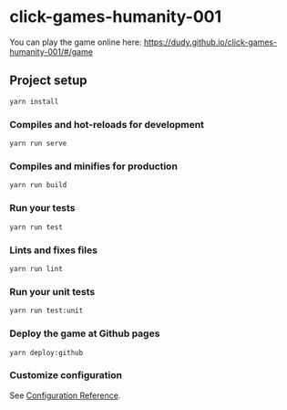 # click-games-humanity-001

You can play the game online here: https://dudy.github.io/click-games-humanity-001/#/game

## Project setup
```
yarn install
```

### Compiles and hot-reloads for development
```
yarn run serve
```

### Compiles and minifies for production
```
yarn run build
```

### Run your tests
```
yarn run test
```

### Lints and fixes files
```
yarn run lint
```

### Run your unit tests
```
yarn run test:unit
```

### Deploy the game at Github pages

```
yarn deploy:github
```

### Customize configuration
See [Configuration Reference](https://cli.vuejs.org/config/).

